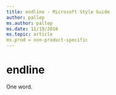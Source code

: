 ```yaml
---
title: endline - Microsoft Style Guide
author: pallep
ms.author: pallep
ms.date: 11/19/2016
ms.topic: article
ms.prod = non-product-specific
---
```


# endline

One word.
